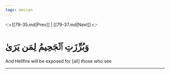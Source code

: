 ```yaml
---
tags: meccan
---
```


👈 [[79-35.md|Prev]] | [[79-37.md|Next]] 👉

# وَبُرِّزَتِ ٱلۡجَحِيمُ لِمَن يَرَىٰ

And Hellfire will be exposed for [all] those who see

---

